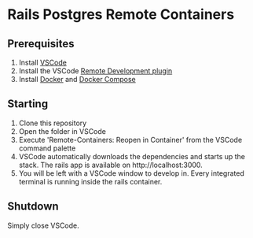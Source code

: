 # Rails Postgres Remote Containers

## Prerequisites

1. Install [VSCode](https://code.visualstudio.com/)
2. Install the VSCode [Remote Development plugin](https://marketplace.visualstudio.com/items?itemName=ms-vscode-remote.vscode-remote-extensionpack)
3. Install [Docker](https://www.docker.com) and [Docker Compose](https://docs.docker.com/compose/)

## Starting

1. Clone this repository
2. Open the folder in VSCode
3. Execute 'Remote-Containers: Reopen in Container' from the VSCode command palette
4. VSCode automatically downloads the dependencies and starts up the stack. The rails app is available on http://localhost:3000.
5. You will be left with a VSCode window to develop in. Every integrated terminal is running inside the rails container.

## Shutdown

Simply close VSCode.
